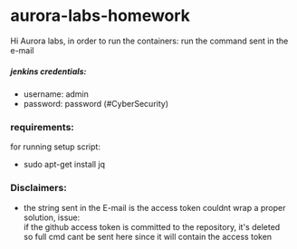 # aurora-labs-homework #
Hi Aurora labs, in order to run the containers:
run the command sent in the e-mail

##### jenkins credentials: ###
- username: admin
- password: password (#CyberSecurity)


### requirements: ###
for running setup script:
- sudo apt-get install jq 


### Disclaimers: ###
- the string sent in the E-mail is the access token couldnt wrap a proper solution, issue: \
if the github access token is committed to the repository, it's deleted \
so full cmd cant be sent here since it will contain the access token



